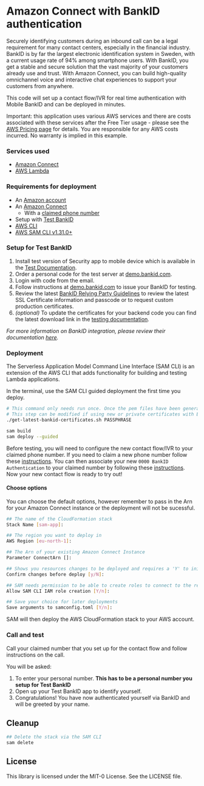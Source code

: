 # Amazon Connect with BankID authentication
Securely identifying customers during an inbound call can be a legal requirement for many contact centers, especially in the financial industry. BankID is by far the largest electronic identification system in Sweden, with a current usage rate of 94% among smartphone users. With BankID, you get a stable and secure solution that the vast majority of your customers already use and trust.
With Amazon Connect, you can build high-quality omnichannel voice and interactive chat experiences to support your customers from anywhere.

This code will set up a contact flow/IVR for real time authentication with Mobile BankID and can be deployed in minutes.

Important: this application uses various AWS services and there are costs associated with these services after the Free Tier usage - please see the [AWS Pricing page](https://aws.amazon.com/pricing/) for details. You are responsible for any AWS costs incurred. No warranty is implied in this example.

### Services used
* [Amazon Connect](https://aws.amazon.com/connect/)
* [AWS Lambda](https://aws.amazon.com/connect/)

### Requirements for deployment
* An [Amazon account](https://aws.amazon.com/console/)
* An [Amazon Connect](https://docs.aws.amazon.com/connect/latest/adminguide/amazon-connect-get-started.html)
    * With a [claimed phone number](https://docs.aws.amazon.com/connect/latest/adminguide/claim-phone-number.html)
* Setup with [Test BankID](https://www.bankid.com/en/utvecklare/test)
* [AWS CLI](https://aws.amazon.com/cli/)
* [AWS SAM CLI v1.31.0+](https://docs.aws.amazon.com/serverless-application-model/latest/developerguide/serverless-sam-cli-install.html)

### Setup for Test BankID
1. Install test version of Security app to mobile device which is available in the [Test Documentation](https://www.bankid.com/en/utvecklare/test).
1. Order a personal code for the test server at [demo.bankid.com](https://demo.bankid.com/).
1. Login with code from the email.
1. Follow instructions at [demo.bankid.com](https://demo.bankid.com/) to issue your BankID for testing.
1. Review the latest [BankID Relying Party Guidelines](https://www.bankid.com/assets/bankid/rp/bankid-relying-party-guidelines-v3.6.pdf) to review the latest SSL Certificate information and passcode or to request custom production certificates.
1. _(optional)_ To update the certificates for your backend code you can find the latest download link in the [testing documentation](https://www.bankid.com/en/utvecklare/test).

_For more information on BankID integration, please review their documentation [here](https://www.bankid.com/en/utvecklare/guider)._

### Deployment
The Serverless Application Model Command Line Interface (SAM CLI) is an extension of the AWS CLI that adds functionality for building and testing Lambda applications.

In the terminal, use the SAM CLI guided deployment the first time you deploy.
```bash
# This command only needs run once. Once the pem files have been generated there's no need to run this again.
# This step can be modified if using new or private certificates with BankID
./get-latest-bankid-certificates.sh PASSPHRASE

sam build
sam deploy --guided
```

Before testing, you will need to configure the new contact flow/IVR to your claimed phone number. If you need to claim a new phone number follow these [instructions](https://docs.aws.amazon.com/connect/latest/adminguide/claim-phone-number.html). You can then associate your new `0000 BankID Authentication` to your claimed number by following these [instructions](https://docs.aws.amazon.com/connect/latest/adminguide/associate-phone-number.html).
Now your new contact flow is ready to try out!

#### Choose options
You can choose the default options, however remember to pass in the Arn for your Amazon Connect instance or the deployment will not be sucessful.

```bash
## The name of the CloudFormation stack
Stack Name [sam-app]:

## The region you want to deploy in
AWS Region [eu-north-1]:

## The Arn of your existing Amazon Connect Instance
Parameter ConnectArn []:

## Shows you resources changes to be deployed and requires a 'Y' to initiate deploy
Confirm changes before deploy [y/N]:

## SAM needs permission to be able to create roles to connect to the resources in your template
Allow SAM CLI IAM role creation [Y/n]:

## Save your choice for later deployments
Save arguments to samconfig.toml [Y/n]:
```

SAM will then deploy the AWS CloudFormation stack to your AWS account.

### Call and test
Call your claimed number that you set up for the contact flow and follow instructions on the call.

You will be asked:
1. To enter your personal number. **This has to be a personal number you setup for Test BankID**
2. Open up your Test BankID app to identify yourself.
3. Congratulations! You have now authenticated yourself via BankID and will be greeted by your name.

## Cleanup
```bash
## Delete the stack via the SAM CLI
sam delete
```

## License
This library is licensed under the MIT-0 License. See the LICENSE file.